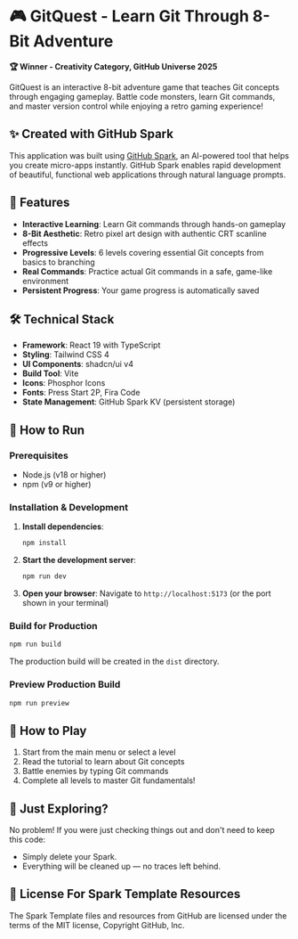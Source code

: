 # 🎮 GitQuest - Learn Git Through 8-Bit Adventure

**🏆 Winner - Creativity Category, GitHub Universe 2025**

GitQuest is an interactive 8-bit adventure game that teaches Git concepts through engaging gameplay. Battle code monsters, learn Git commands, and master version control while enjoying a retro gaming experience!

## ✨ Created with GitHub Spark

This application was built using [GitHub Spark](https://githubnext.com/projects/github-spark), an AI-powered tool that helps you create micro-apps instantly. GitHub Spark enables rapid development of beautiful, functional web applications through natural language prompts.

## 🚀 Features

- **Interactive Learning**: Learn Git commands through hands-on gameplay
- **8-Bit Aesthetic**: Retro pixel art design with authentic CRT scanline effects
- **Progressive Levels**: 6 levels covering essential Git concepts from basics to branching
- **Real Commands**: Practice actual Git commands in a safe, game-like environment
- **Persistent Progress**: Your game progress is automatically saved

## 🛠️ Technical Stack

- **Framework**: React 19 with TypeScript
- **Styling**: Tailwind CSS 4
- **UI Components**: shadcn/ui v4
- **Build Tool**: Vite
- **Icons**: Phosphor Icons
- **Fonts**: Press Start 2P, Fira Code
- **State Management**: GitHub Spark KV (persistent storage)

## 🏃 How to Run

### Prerequisites
- Node.js (v18 or higher)
- npm (v9 or higher)

### Installation & Development

1. **Install dependencies**:
   ```bash
   npm install
   ```

2. **Start the development server**:
   ```bash
   npm run dev
   ```

3. **Open your browser**:
   Navigate to `http://localhost:5173` (or the port shown in your terminal)

### Build for Production

```bash
npm run build
```

The production build will be created in the `dist` directory.

### Preview Production Build

```bash
npm run preview
```

## 🎯 How to Play

1. Start from the main menu or select a level
2. Read the tutorial to learn about Git concepts
3. Battle enemies by typing Git commands
4. Complete all levels to master Git fundamentals!

## 🧹 Just Exploring?
No problem! If you were just checking things out and don't need to keep this code:

- Simply delete your Spark.
- Everything will be cleaned up — no traces left behind.

## 📄 License For Spark Template Resources 

The Spark Template files and resources from GitHub are licensed under the terms of the MIT license, Copyright GitHub, Inc.
